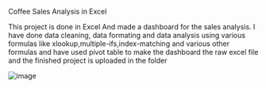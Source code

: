 Coffee Sales Analysis in Excel

This project is done in Excel And made a dashboard for the sales analysis.
I have done data cleaning, data formating and data analysis using various formulas like xlookup,multiple-ifs,index-matching
and various other formulas and have used pivot table to make the dashboard
the raw excel file and the finished project is uploaded in the folder

![image](https://github.com/Alankbiju3988/DataAnalystProject3/assets/97218077/0e940efe-51ff-41c9-9fff-4539903ca856)
